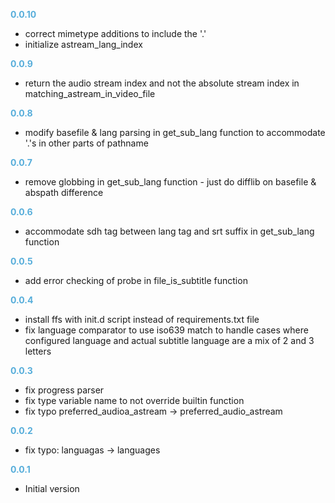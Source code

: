 
**<span style="color:#56adda">0.0.10</span>**
- correct mimetype additions to include the '.'
- initialize astream_lang_index

**<span style="color:#56adda">0.0.9</span>**
- return the audio stream index and not the absolute stream index in matching_astream_in_video_file

**<span style="color:#56adda">0.0.8</span>**
- modify basefile & lang parsing in get_sub_lang function to accommodate '.'s in other parts of pathname

**<span style="color:#56adda">0.0.7</span>**
- remove globbing in get_sub_lang function - just do difflib on basefile & abspath difference

**<span style="color:#56adda">0.0.6</span>**
- accommodate sdh tag between lang tag and srt suffix in get_sub_lang function

**<span style="color:#56adda">0.0.5</span>**
- add error checking of probe in file_is_subtitle function

**<span style="color:#56adda">0.0.4</span>**
- install ffs with init.d script instead of requirements.txt file
- fix language comparator to use iso639 match to handle cases where configured
  language and actual subtitle language are a mix of 2 and 3 letters

**<span style="color:#56adda">0.0.3</span>**
- fix progress parser
- fix type variable name to not override builtin function
- fix typo preferred_audioa_astream -> preferred_audio_astream

**<span style="color:#56adda">0.0.2</span>**
- fix typo: languagas -> languages

**<span style="color:#56adda">0.0.1</span>**
- Initial version
